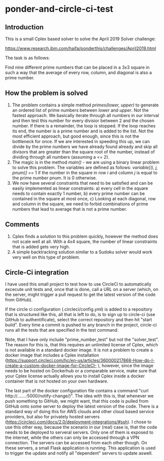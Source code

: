 # ponder-and-circle-ci-test

## Introduction

This is a small Cplex based solver to solve the April 2019 Solver challenge:

https://www.research.ibm.com/haifa/ponderthis/challenges/April2019.html

The task is as follows:

Find nine different prime numbers that can be placed in a 3x3 square in such a way that the average of every row, column, and diagonal is also a prime number.

## How the problem is solved

1. The problem contains a simple method _primes(lower, upper)_ to generate an ordered list of prime numbers between _lower_ and _upper_. Not the fastest approach. We basically iterate through all numbers in our interval and then test this number for every divisior between 2 and the chosen number. If there is a remainder, the loop is stopped. If the loop reaches its end, the number is a prime number and is added to the list. Not the most efficient approach, but good enough, since this is not the bottleneck for once. If we are interested in speeding this up, we can divide by the prime numbers we have already found already and skip all divisors that are greater than the square root of the number, instead of dividing through all numbers (assuming a <= 2).
2. The magic is in the method _main()_ - we are using a binary linear problem to solve this problem. The variables are defined as follows: _variable[(i, j, pnum)]_ == 1 if the number in the square in row _i_ and column _j_ is equal to the prime number pnum. It is 0 otherwise.
3. We now have several constraints that need to be satisfied and can be easily implemented as linear constraints: a) every cell in the square needs to contain exactly 1 number, b) every prime number can be contained in the square at most once, c) Looking at each diagonal, row and column in the square, we need to forbid combinations of prime numbers that lead to average that is not a prime number.

## Comments

1. Cplex finds a solution to this problem quickly, however the method does not scale well at all. With a 4x4 square, the number of linear constraints that is added gets very high.
2. A simple backtracking solution similar to a Sudoku solver would work very well on this type of problem.

## Circle-Ci integration

I have used this small project to test how to use CircleCi to automatically excecute unit tests and, once that is done, call a URL on a server (which, on the server, might trigger a pull request to get the latest version of the code from GitHub).

If the circle ci configuration (.circleci/config.yml) is added to a repository that is structured like this, all that is left to do, is to sign up to circle-ci (use GitHub to authentificate), select the correct repository and then hit "start build". Every time a commit is pushed to any branch in the project, circle-ci runs all the tests that are specified in the test command. 

Note, that I have only include "prime_number_test" but not the "solver_test". The reason for this is, that this requires an unlimited license of Cplex, which is not available in a standard docker image. It is not a problem to create a docker image that includes a Cplex installation (https://support.circleci.com/hc/en-us/articles/360000217868-How-do-I-create-a-custom-docker-image-for-CircleCI- ), however, since the image needs to be hosted on Dockerhub or a comparable service, make sure that your Cplex license actually allows you to install Cplex inside a docker container that is not hosted on your own hardware.

The last part of the docker configuration file contains a command "curl http://.......:5000/notify-change/)". The idea with this is, that whenever we push something to GitHub, we might want, that this code is pulled from GitHub onto some server to deploy the latest version of the code. There is a standard way of doing this for AWS clouds and other cloud based service providers, but also for privately hosted servers (https://circleci.com/docs/2.0/deployment-integrations/#ssh). I chose to use this other way, because the scenario in our (real) case is, that the code needs to be deployed to serveral servers. Only one of them is exposed to the internet, while the others can only be accessed through a VPN connection. The servers can be accessed from each other though. On these servers, a small Flask application is running. This application is used to trigger the update and notify all "dependent" servers to update aswell.
